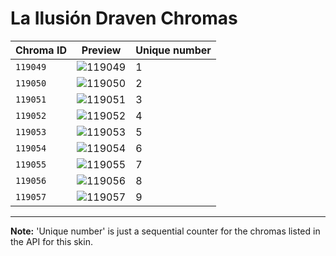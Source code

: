 # La Ilusión Draven Chromas

| Chroma ID | Preview | Unique number |
|---|---|---|
| `119049` | ![119049](https://raw.communitydragon.org/latest/plugins/rcp-be-lol-game-data/global/default/v1/champion-chroma-images/119/119049.png) | 1 |
| `119050` | ![119050](https://raw.communitydragon.org/latest/plugins/rcp-be-lol-game-data/global/default/v1/champion-chroma-images/119/119050.png) | 2 |
| `119051` | ![119051](https://raw.communitydragon.org/latest/plugins/rcp-be-lol-game-data/global/default/v1/champion-chroma-images/119/119051.png) | 3 |
| `119052` | ![119052](https://raw.communitydragon.org/latest/plugins/rcp-be-lol-game-data/global/default/v1/champion-chroma-images/119/119052.png) | 4 |
| `119053` | ![119053](https://raw.communitydragon.org/latest/plugins/rcp-be-lol-game-data/global/default/v1/champion-chroma-images/119/119053.png) | 5 |
| `119054` | ![119054](https://raw.communitydragon.org/latest/plugins/rcp-be-lol-game-data/global/default/v1/champion-chroma-images/119/119054.png) | 6 |
| `119055` | ![119055](https://raw.communitydragon.org/latest/plugins/rcp-be-lol-game-data/global/default/v1/champion-chroma-images/119/119055.png) | 7 |
| `119056` | ![119056](https://raw.communitydragon.org/latest/plugins/rcp-be-lol-game-data/global/default/v1/champion-chroma-images/119/119056.png) | 8 |
| `119057` | ![119057](https://raw.communitydragon.org/latest/plugins/rcp-be-lol-game-data/global/default/v1/champion-chroma-images/119/119057.png) | 9 |

---

**Note:** 'Unique number' is just a sequential counter for the chromas listed in the API for this skin.